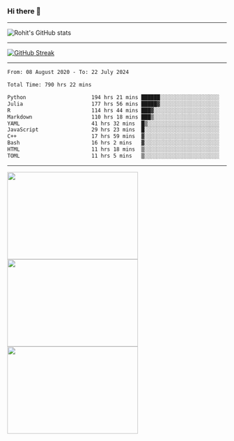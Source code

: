 ### Hi there 👋

<hr/>

![Rohit's GitHub stats](https://github-readme-stats.vercel.app/api?username=RohitRathore1&show_icons=true&theme=transparent)

<hr/>

[![GitHub Streak](http://github-readme-streak-stats.herokuapp.com?user=RohitRathore1&theme=dark&mode=weekly)](https://git.io/streak-stats)

<hr/>

<!--START_SECTION:waka-->

```txt
From: 08 August 2020 - To: 22 July 2024

Total Time: 790 hrs 22 mins

Python                     194 hrs 21 mins ██████░░░░░░░░░░░░░░░░░░░   24.59 %
Julia                      177 hrs 56 mins █████▓░░░░░░░░░░░░░░░░░░░   22.51 %
R                          114 hrs 44 mins ███▓░░░░░░░░░░░░░░░░░░░░░   14.52 %
Markdown                   110 hrs 18 mins ███▒░░░░░░░░░░░░░░░░░░░░░   13.96 %
YAML                       41 hrs 32 mins  █▒░░░░░░░░░░░░░░░░░░░░░░░   05.26 %
JavaScript                 29 hrs 23 mins  █░░░░░░░░░░░░░░░░░░░░░░░░   03.72 %
C++                        17 hrs 59 mins  ▓░░░░░░░░░░░░░░░░░░░░░░░░   02.28 %
Bash                       16 hrs 2 mins   ▓░░░░░░░░░░░░░░░░░░░░░░░░   02.03 %
HTML                       11 hrs 18 mins  ▒░░░░░░░░░░░░░░░░░░░░░░░░   01.43 %
TOML                       11 hrs 5 mins   ▒░░░░░░░░░░░░░░░░░░░░░░░░   01.40 %
```

<!--END_SECTION:waka-->

<hr/>

<p>
  <img src="https://wakatime.com/share/@TeAmp0is0N/0205e68a-e5ed-48bf-b870-3c94c1fa77d3.svg" width="300" height="200">
  <img src="https://wakatime.com/share/@TeAmp0is0N/3935ee43-08a3-493e-8b95-60c1f9204b15.svg" width="300" height="200">
  <img src="https://wakatime.com/share/@TeAmp0is0N/8717aacc-7340-44e0-abb1-987dc9823fcd.svg" width="300" height="200">
</p>




